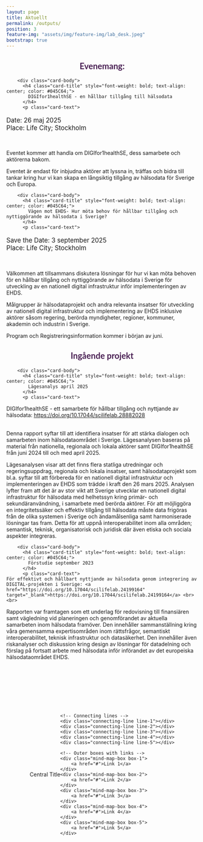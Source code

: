 ```yaml
---
layout: page
title: Aktuellt
permalink: /outputs/
position: 3
feature-img: "assets/img/feature-img/lab_desk.jpeg"
bootstrap: true
---
```

<h2 style="text-align: center; font-weight: bold; font-size: calc(1em + 6pt); font-family: 'Lato', sans-serif; color: #491F53;">Evenemang:</h2>


  <!-- Page Content -->
<div class="container">

  <div class="row">
    <div class="col-lg-6 mb-4">
      <div class="card h-100">
        
        <div class="card-body">
          <h4 class="card-title" style="font-weight: bold; text-align: center; color: #045C64;">
            DIGIfor1healthSE - en hållbar tillgång till hälsodata
          </h4>
          <p class="card-text">

  <p style="font-size: calc(1em + 2pt);">
    Date: 26 maj 2025<br>
    Place: Life City; Stockholm
    </p>
    <br>

Eventet kommer att handla om DIGIfor1healthSE, dess samarbete och aktörerna bakom. <br>

Eventet är endast för inbjudna aktörer
att lyssna in, träffas och bidra till tankar kring hur vi kan skapa en långsiktig tillgång av hälsodata för Sverige och Europa. </p>
        </div>
      </div>
    </div>
    <div class="col-lg-6 mb-4">
      <div class="card h-100">
        
        <div class="card-body">
          <h4 class="card-title" style="font-weight: bold; text-align: center; color: #045C64;">
            Vägen mot EHDS- Hur möta behov för hållbar tillgång och nyttiggörande av hälsodata i Sverige?
          </h4>
          <p class="card-text">
   <p style="font-size: calc(1em + 2pt);">
    Save the Date: 3 september 2025<br>
    Place: Life City; Stockholm
    </p>
    <br>

Välkommen att tillsammans diskutera lösningar för hur vi kan möta behoven för en hållbar tillgång och nyttiggörande av hälsodata i Sverige för utveckling av en nationell digital infrastruktur inför implementeringen av EHDS. <br>

Målgrupper är hälsodataprojekt och andra relevanta insatser för utveckling av nationell digital infrastruktur och implementering av EHDS inklusive aktörer såsom regering, berörda myndigheter, regioner, kommuner, akademin och industrin i Sverige. <br>

Program och Registreringsinformation kommer i början av juni. </p>
        </div>
      </div>
    </div>
   
  </div>
  <!-- /.row -->

</div>
<!-- /.container --> 
<p style="text-align: center;">
<h2 style="text-align: center; font-weight: bold; font-size: calc(1em + 6pt); font-family: 'Lato', sans-serif; color: #491F53;">Ingående projekt</h2>

</p>

<div class="container">

  <div class="row">
    <div class="col-lg-6 mb-4">
      <div class="card h-100">
        
        <div class="card-body">
          <h4 class="card-title" style="font-weight: bold; text-align: center; color: #045C64;">
            Lägesanalys april 2025
          </h4>
          <p class="card-text">

   DIGIfor1healthSE - ett samarbete för hållbar tillgång och nyttjande av hälsodata: <a href="https://doi.org/10.17044/scilifelab.28882028" target="_blank">https://doi.org/10.17044/scilifelab.28882028</a> <br> <br>

Denna rapport syftar till att identifiera insatser för att stärka dialogen och samarbeten inom hälsodataområdet i Sverige. Lägesanalysen baseras på material från nationella, regionala och lokala aktörer samt DIGIfor1healthSE från juni 2024 till och med april 2025. <br>

Lägesanalysen visar att det finns flera statliga utredningar och regeringsuppdrag, regionala och lokala insatser, samt hälsodataprojekt som bl.a. syftar till att förbereda för en nationell digital infrastruktur och implementeringen av EHDS som trädde i kraft den 26 mars 2025. Analysen lyfter fram att det är av stor vikt att Sverige utvecklar en nationell digital infrastruktur för hälsodata med helhetssyn kring primär- och sekundäranvändning, i samarbete med berörda aktörer. För att möjliggöra en integritetssäker och effektiv tillgång till hälsodata måste data frigöras från de olika systemen i Sverige och ändamålsenliga samt harmoniserade lösningar tas fram. Detta för att uppnå interoperabilitet inom alla områden; semantisk, teknisk, organisatorisk och juridisk där även etiska och sociala aspekter integreras.</p>
        </div>
      </div>
    </div>
    <div class="col-lg-6 mb-4">
      <div class="card h-100">
        
        <div class="card-body">
          <h4 class="card-title" style="font-weight: bold; text-align: center; color: #045C64;">
            Förstudie september 2023
          </h4>
          <p class="card-text">
    För effektivt och hållbart nyttjande av hälsodata genom integrering av DIGITAL-projekten i Sverige: <a href="https://doi.org/10.17044/scilifelab.24199164" target="_blank">https://doi.org/10.17044/scilifelab.24199164</a> <br><br>

Rapporten var framtagen som ett underlag för redovisning till finansiären samt vägledning vid planeringen och genomförandet av aktuella samarbeten inom hälsodata framöver. Den innehåller sammanställning kring våra gemensamma expertisområden inom rättsfrågor, semantiskt interoperabilitet, teknisk infrastruktur och datasäkerhet. Den innehåller även riskanalyser och diskussion kring design av lösningar för datadelning och förslag på fortsatt arbete med hälsodata inför införandet av det europeiska hälsodataområdet EHDS.</p>
        </div>
      </div>
    </div>
   
  </div>
  <!-- /.row -->
<style>
.mind-map-container {
    position: relative;
    width: 100%;
    height: 500px;
    margin: 50px auto;
    display: flex;
    justify-content: center;
    align-items: center;
}

.mind-map-box {
    position: absolute;
    width: 160px;
    height: 70px;
    background-color: white;
    border: 2px solid #491F53;
    border-radius: 8px;
    display: flex;
    justify-content: center;
    align-items: center;
    text-align: center;
    padding: 10px;
    z-index: 2;
}

.mind-map-box a {
    color: #045C64;
    text-decoration: none;
    font-weight: bold;
}

.mind-map-box a:hover {
    color: #491F53;
}

.center-box {
    background-color: #f8f9fa;
    font-weight: bold;
    color: #491F53;
}

.box-1 { top: 0; left: 50%; transform: translateX(-50%); }
.box-2 { top: 30%; right: 10%; }
.box-3 { bottom: 30%; right: 10%; }
.box-4 { bottom: 30%; left: 10%; }
.box-5 { top: 30%; left: 10%; }

/* Lines connecting boxes */
.connecting-line {
    position: absolute;
    background-color: #045C64;
    height: 2px;
    transform-origin: left center;
    z-index: 1;
}

.line-1 { width: 120px; top: 35%; left: 50%; transform: translateX(-50%) rotate(-90deg); }
.line-2 { width: 180px; top: 50%; left: 55%; transform: rotate(20deg); }
.line-3 { width: 180px; top: 50%; left: 55%; transform: rotate(160deg); }
.line-4 { width: 180px; top: 50%; left: 45%; transform: rotate(-160deg); }
.line-5 { width: 180px; top: 50%; left: 45%; transform: rotate(-20deg); }
</style>

<div class="mind-map-container">
    <!-- Center box -->
    <div class="mind-map-box center-box">
        Central Title
    </div>

    <!-- Connecting lines -->
    <div class="connecting-line line-1"></div>
    <div class="connecting-line line-2"></div>
    <div class="connecting-line line-3"></div>
    <div class="connecting-line line-4"></div>
    <div class="connecting-line line-5"></div>

    <!-- Outer boxes with links -->
    <div class="mind-map-box box-1">
        <a href="#">Link 1</a>
    </div>
    <div class="mind-map-box box-2">
        <a href="#">Link 2</a>
    </div>
    <div class="mind-map-box box-3">
        <a href="#">Link 3</a>
    </div>
    <div class="mind-map-box box-4">
        <a href="#">Link 4</a>
    </div>
    <div class="mind-map-box box-5">
        <a href="#">Link 5</a>
    </div>
</div>
</div>
